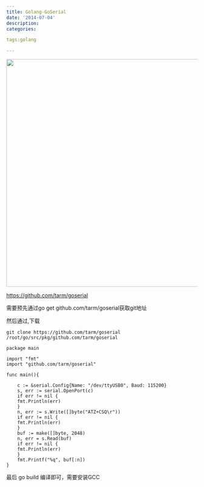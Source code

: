 ```yaml
---
title: Golang-GoSerial
date: '2014-07-04'
description:
categories:

tags:golang

---
```



<img src="{{urls.media}}/Golang-GoSerial/e824b899a9014c08f85495470a7b02087af4f4e1.jpg" alt="" width="600">

https://github.com/tarm/goserial 

需要预先通过go get github.com/tarm/goserial获取git地址

然后通过,下载

	git clone https://github.com/tarm/goserial /root/go/src/pkg/github.com/tarm/goserial

	package main

	import "fmt"
	import "github.com/tarm/goserial"

	func main(){

	    c := &serial.Config{Name: "/dev/ttyUSB0", Baud: 115200}
	    s, err := serial.OpenPort(c)
	    if err != nil {
		fmt.Println(err)
	    }
	    n, err := s.Write([]byte("ATZ+CSQ\r"))
	    if err != nil {
		fmt.Println(err)
	    }
	    buf := make([]byte, 2048)
	    n, err = s.Read(buf)
	    if err != nil {
		fmt.Println(err)
	    }
	    fmt.Printf("%q", buf[:n])
	}

最后 go build 编译即可，需要安装GCC
